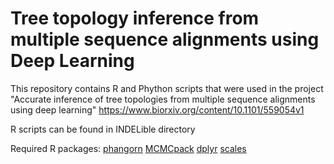 # Tree topology inference from multiple sequence alignments using Deep Learning

This repository contains R and Phython scripts that were used in the project "Accurate inference of tree topologies from multiple sequence alignments using deep learning" https://www.biorxiv.org/content/10.1101/559054v1 

R scripts can be found in INDELible directory 

Required R packages: 
[phangorn](https://cran.r-project.org/web/packages/phangorn/index.html)
[MCMCpack](https://cran.r-project.org/web/packages/MCMCpack/index.html)
[dplyr](https://cran.r-project.org/web/packages/dplyr/index.html)
[scales](https://cran.r-project.org/web/packages/scales/index.html)
